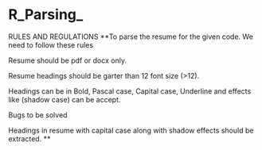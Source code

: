 # R_Parsing_
RULES AND REGULATIONS
**To parse the resume for the given code. We need to follow these rules  

Resume should be pdf or docx only. 

Resume headings should be garter than 12 font size (>12). 

Headings can be in Bold, Pascal case, Capital case, Underline and effects like (shadow case) can be accept. 

 

Bugs to be solved 

Headings in resume with capital case along with shadow effects should be extracted. **
